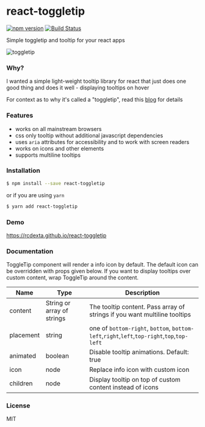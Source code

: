 # react-toggletip

[![npm version](https://badge.fury.io/js/react-toggletip.svg)](https://badge.fury.io/js/react-toggletip)
[![Build Status](https://travis-ci.org/rcdexta/react-toggletip.svg?branch=master)](https://travis-ci.org/rcdexta/react-toggletip)

Simple toggletip and tooltip for your react apps

![toggletip](https://github.com/rcdexta/react-toggletip/raw/master/assets/screenshot.png)

### Why?

I wanted a simple light-weight tooltip library for react that just does one good thing and does it well - displaying tooltips on hover 

For context as to why it's called a  "toggletip", read this [blog](https://inclusive-components.design/tooltips-toggletips/) for details

### Features

* works on all mainstream browsers
* css only tooltip without additional javascript dependencies
* uses `aria` attributes for accessibility and to work with screen readers
* works on icons and other elements
* supports multiline tooltips

### Installation

```bash
$ npm install --save react-toggletip
```

or if you are using `yarn`

```bash
$ yarn add react-toggletip
```

### Demo

https://rcdexta.github.io/react-toggletip

### Documentation

ToggleTip component will render a info icon by default. The default icon can be overridden with props given below. If you want to display tooltips over custom content, wrap ToggleTip around the content.

| Name      | Type                       | Description                                                  |
| --------- | -------------------------- | ------------------------------------------------------------ |
| content   | String or array of strings | The tooltip content. Pass array of strings if you want multiline tooltips |
| placement | string                     | one of `bottom-right`, `bottom`, `bottom-left`,`right`,`left`,`top-right`,`top`,`top-left` |
| animated  | boolean                    | Disable tooltip animations. Default: true                    |
| icon      | node                       | Replace info icon with custom icon                           |
| children  | node                       | Display tooltip on top of custom content instead of icons    |


### License

MIT


